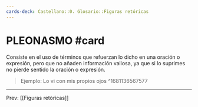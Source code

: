 ```yaml
---
cards-deck: Castellano::0. Glosario::Figuras retóricas
---
```


# PLEONASMO #card 
Consiste en el uso de términos que refuerzan lo dicho en una oración o expresión, pero que no añaden información valiosa, ya que si lo suprimes no pierde sentido la oración o expresión.  

>Ejemplo: 
>Lo vi con mis propios ojos
^1681136567577

___
Prev: [[Figuras retòricas]]
